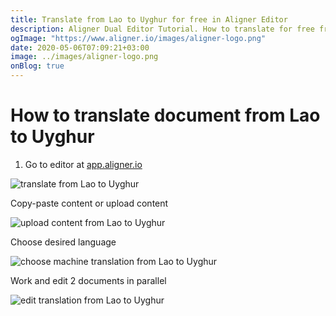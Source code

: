 ```yaml
---
title: Translate from Lao to Uyghur for free in Aligner Editor
description: Aligner Dual Editor Tutorial. How to translate for free from Lao to Uyghur. Aligner is multilingual document management platform. 
ogImage: "https://www.aligner.io/images/aligner-logo.png"
date: 2020-05-06T07:09:21+03:00
image: ../images/aligner-logo.png
onBlog: true
---
```


# How to translate document from Lao to Uyghur

1. Go to editor at [app.aligner.io](https://app.aligner.io "Aligner App web page")

![translate from Lao to Uyghur](../aligner-blank-editor.png "translate from Lao to Uyghur")

Copy-paste content or upload content

![upload content from Lao to Uyghur](../aligner-uploaded-document.png "upload content from Lao to Uyghur")

Choose desired language

![choose machine translation from Lao to Uyghur](../aligner-language-dropdown.png "choose machine translation from Lao to Uyghur")

Work and edit 2 documents in parallel

![edit translation from Lao to Uyghur](../aligner-double-sitded-editor.png "edit translation from Lao to Uyghur")

